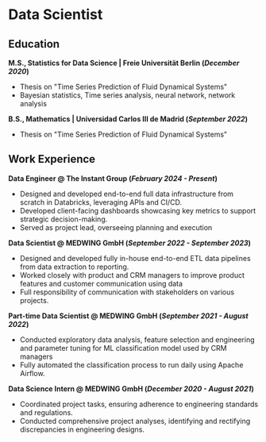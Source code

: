 # Data Scientist

## Education
**M.S., Statistics for Data Science | Freie Universität Berlin (_December 2020_)**

- Thesis on "Time Series Prediction of Fluid Dynamical Systems"
- Bayesian statistics, Time series analysis, neural network, network analysis

**B.S., Mathematics | Universidad Carlos III de Madrid (_September 2022_)**

- Thesis on "Time Series Prediction of Fluid Dynamical Systems"

## Work Experience
**Data Engineer @ The Instant Group (_February 2024 - Present_)**

- Designed and developed end-to-end full data infrastructure from scratch in Databricks, leveraging APIs and CI/CD.
- Developed client-facing dashboards showcasing key metrics to support strategic decision-making.
- Served as project lead, overseeing planning and execution

**Data Scientist @ MEDWING GmbH (_September 2022 - September 2023_)**

- Designed and developed fully in-house end-to-end ETL data pipelines from data extraction to reporting.
- Worked closely with product and CRM managers to improve product features and customer communication using data
- Full responsibility of communication with stakeholders on various projects.

**Part-time Data Scientist @ MEDWING GmbH (_September 2021 - August 2022_)**

- Conducted exploratory data analysis, feature selection and engineering and parameter tuning for ML classification model used by CRM managers
- Fully automated the classification process to run daily using Apache Airflow.

**Data Science Intern @ MEDWING GmbH (_December 2020 - August 2021_)**

- Coordinated project tasks, ensuring adherence to engineering standards and regulations.
- Conducted comprehensive project analyses, identifying and rectifying discrepancies in engineering designs.
